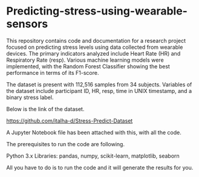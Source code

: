# Predicting-stress-using-wearable-sensors
This repository contains code and documentation for a research project focused on predicting stress levels using data collected from wearable devices. The primary indicators analyzed include Heart Rate (HR) and Respiratory Rate (resp). Various machine learning models were implemented, with the Random Forest Classifier showing the best performance in terms of its F1-score.

The dataset is present with 112,516 samples from 34 subjects.
Variables of the dataset include participant ID, HR, resp, time in UNIX timestamp, and a binary stress label.

Below is the link of the dataset.

https://github.com/italha-d/Stress-Predict-Dataset

A Jupyter Notebook file has been attached with this, with all the code.

The prerequisites to run the code are following.

Python 3.x
Libraries: pandas, numpy, scikit-learn, matplotlib, seaborn

All you have to do is to run the code and it will generate the results for you.
